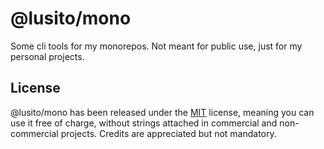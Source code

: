 # @lusito/mono

Some cli tools for my monorepos. Not meant for public use, just for my personal projects.

## License

@lusito/mono has been released under the [MIT](https://github.com/Lusito/tsx-docs/blob/master/LICENSE) license, meaning you
can use it free of charge, without strings attached in commercial and non-commercial projects. Credits are appreciated but not mandatory.

